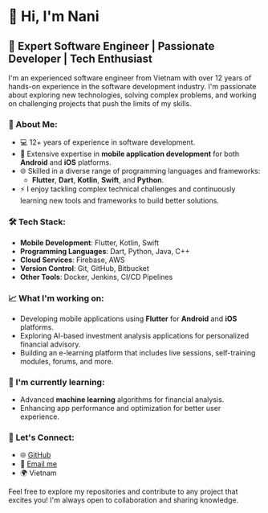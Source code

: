 # 👋 Hi, I'm Nani

## 🚀 Expert Software Engineer | Passionate Developer | Tech Enthusiast

I'm an experienced software engineer from Vietnam with over 12 years of hands-on experience in the software development industry. I'm passionate about exploring new technologies, solving complex problems, and working on challenging projects that push the limits of my skills.

### 🌟 About Me:
- 💻 12+ years of experience in software development.
- 📱 Extensive expertise in **mobile application development** for both **Android** and **iOS** platforms.
- 🌐 Skilled in a diverse range of programming languages and frameworks:
  - **Flutter**, **Dart**, **Kotlin**, **Swift**, and **Python**.
- ⚡ I enjoy tackling complex technical challenges and continuously learning new tools and frameworks to build better solutions.

### 🛠️ Tech Stack:
- **Mobile Development**: Flutter, Kotlin, Swift
- **Programming Languages**: Dart, Python, Java, C++
- **Cloud Services**: Firebase, AWS
- **Version Control**: Git, GitHub, Bitbucket
- **Other Tools**: Docker, Jenkins, CI/CD Pipelines

### 📈 What I'm working on:
- Developing mobile applications using **Flutter** for **Android** and **iOS** platforms.
- Exploring AI-based investment analysis applications for personalized financial advisory.
- Building an e-learning platform that includes live sessions, self-training modules, forums, and more.
  
### 🌱 I'm currently learning:
- Advanced **machine learning** algorithms for financial analysis.
- Enhancing app performance and optimization for better user experience.

### 🤝 Let's Connect:
- 🌐 [GitHub](https://github.com/fivetechvietnam) 
- 📧 [Email me](mailto:fivetech.vietname@gmail.com)
- 🌍 Vietnam

Feel free to explore my repositories and contribute to any project that excites you! I'm always open to collaboration and sharing knowledge.
<!--
**fivetechvietnam/fivetechvietnam** is a ✨ _special_ ✨ repository because its `README.md` (this file) appears on your GitHub profile.

Here are some ideas to get you started:

- 🔭 I’m currently working on ...
- 🌱 I’m currently learning ...
- 👯 I’m looking to collaborate on ...
- 🤔 I’m looking for help with ...
- 💬 Ask me about ...
- 📫 How to reach me: ...
- 😄 Pronouns: ...
- ⚡ Fun fact: ...
-->
